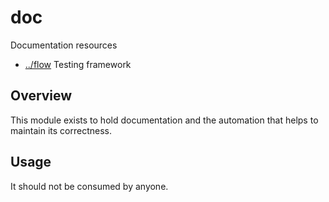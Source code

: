 
<!-- title start -->

# doc

Documentation resources



 * [../flow](https://github.com/Mastercard/flow) Testing framework

<!-- title end -->

## Overview

This module exists to hold documentation and the automation that helps to maintain its correctness.

## Usage

It should not be consumed by anyone.
